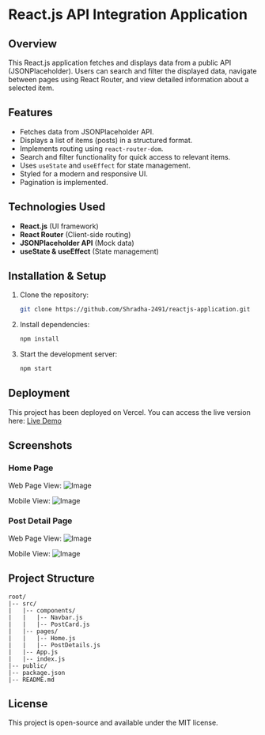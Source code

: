 # React.js API Integration Application

## Overview
This React.js application fetches and displays data from a public API (JSONPlaceholder). Users can search and filter the displayed data, navigate between pages using React Router, and view detailed information about a selected item.

## Features
- Fetches data from JSONPlaceholder API.
- Displays a list of items (posts) in a structured format.
- Implements routing using `react-router-dom`.
- Search and filter functionality for quick access to relevant items.
- Uses `useState` and `useEffect` for state management.
- Styled for a modern and responsive UI.
- Pagination is implemented.

## Technologies Used
- **React.js** (UI framework)
- **React Router** (Client-side routing)
- **JSONPlaceholder API** (Mock data)
- **useState & useEffect** (State management)

## Installation & Setup
1. Clone the repository:
   ```bash
   git clone https://github.com/Shradha-2491/reactjs-application.git
   ```
2. Install dependencies:
   ```bash
   npm install
   ```
3. Start the development server:
   ```bash
   npm start
   ```

## Deployment
This project has been deployed on Vercel. You can access the live version here:
[Live Demo](https://reactjs-application-zeta.vercel.app/)

## Screenshots

### Home Page
Web Page View:
![Image](https://github.com/user-attachments/assets/8773f3c1-2263-4c37-ac7c-2105d9b72330)

Mobile View:
![Image](https://github.com/user-attachments/assets/0666a95a-9349-4cfa-857d-d8bff01718b6)

### Post Detail Page
Web Page View:
![Image](https://github.com/user-attachments/assets/563e8e0f-4b94-4d6e-8314-a472afb39eb2)

Mobile View:
![Image](https://github.com/user-attachments/assets/ee42e341-1741-42cc-acd8-47a339ffd932)

## Project Structure
```
root/
|-- src/
|   |-- components/
|   |   |-- Navbar.js
|   |   |-- PostCard.js
|   |-- pages/
|   |   |-- Home.js
|   |   |-- PostDetails.js
|   |-- App.js
|   |-- index.js
|-- public/
|-- package.json
|-- README.md
```
## License
This project is open-source and available under the MIT license.